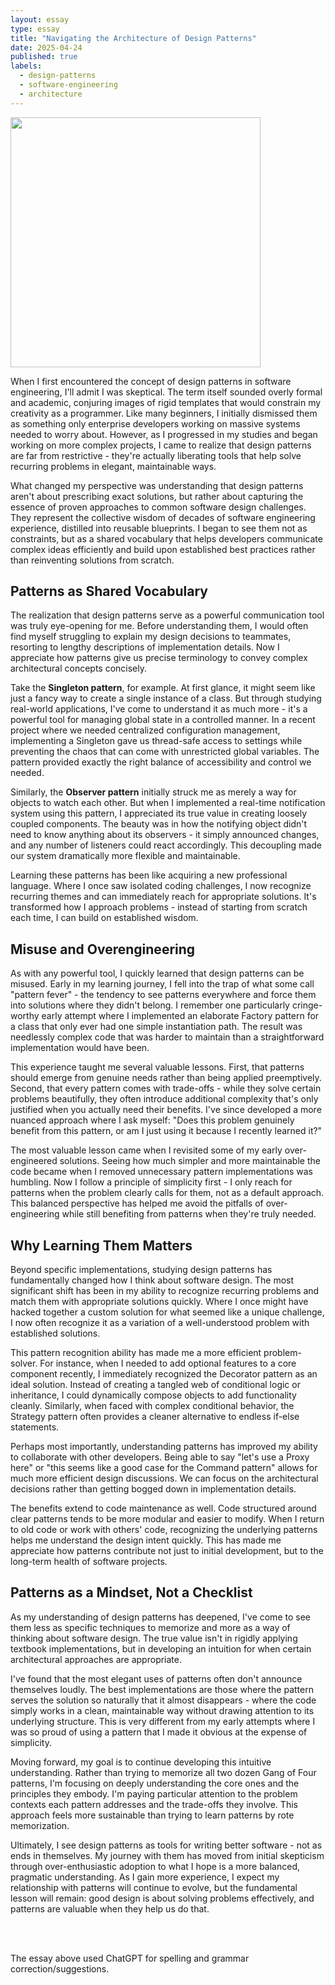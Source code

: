```yaml
---
layout: essay
type: essay
title: "Navigating the Architecture of Design Patterns"
date: 2025-04-24
published: true
labels:
  - design-patterns
  - software-engineering
  - architecture
---
```


<img width="400px" class="rounded float-start pe-4" src="../img/DesignPatterns.png">

When I first encountered the concept of design patterns in software engineering, I'll admit I was skeptical. The term itself sounded overly formal and academic, conjuring images of rigid templates that would constrain my creativity as a programmer. Like many beginners, I initially dismissed them as something only enterprise developers working on massive systems needed to worry about. However, as I progressed in my studies and began working on more complex projects, I came to realize that design patterns are far from restrictive - they're actually liberating tools that help solve recurring problems in elegant, maintainable ways.

What changed my perspective was understanding that design patterns aren't about prescribing exact solutions, but rather about capturing the essence of proven approaches to common software design challenges. They represent the collective wisdom of decades of software engineering experience, distilled into reusable blueprints. I began to see them not as constraints, but as a shared vocabulary that helps developers communicate complex ideas efficiently and build upon established best practices rather than reinventing solutions from scratch.

## Patterns as Shared Vocabulary

The realization that design patterns serve as a powerful communication tool was truly eye-opening for me. Before understanding them, I would often find myself struggling to explain my design decisions to teammates, resorting to lengthy descriptions of implementation details. Now I appreciate how patterns give us precise terminology to convey complex architectural concepts concisely.

Take the **Singleton pattern**, for example. At first glance, it might seem like just a fancy way to create a single instance of a class. But through studying real-world applications, I've come to understand it as much more - it's a powerful tool for managing global state in a controlled manner. In a recent project where we needed centralized configuration management, implementing a Singleton gave us thread-safe access to settings while preventing the chaos that can come with unrestricted global variables. The pattern provided exactly the right balance of accessibility and control we needed.

Similarly, the **Observer pattern** initially struck me as merely a way for objects to watch each other. But when I implemented a real-time notification system using this pattern, I appreciated its true value in creating loosely coupled components. The beauty was in how the notifying object didn't need to know anything about its observers - it simply announced changes, and any number of listeners could react accordingly. This decoupling made our system dramatically more flexible and maintainable.

Learning these patterns has been like acquiring a new professional language. Where I once saw isolated coding challenges, I now recognize recurring themes and can immediately reach for appropriate solutions. It's transformed how I approach problems - instead of starting from scratch each time, I can build on established wisdom.

## Misuse and Overengineering

As with any powerful tool, I quickly learned that design patterns can be misused. Early in my learning journey, I fell into the trap of what some call "pattern fever" - the tendency to see patterns everywhere and force them into solutions where they didn't belong. I remember one particularly cringe-worthy early attempt where I implemented an elaborate Factory pattern for a class that only ever had one simple instantiation path. The result was needlessly complex code that was harder to maintain than a straightforward implementation would have been.

This experience taught me several valuable lessons. First, that patterns should emerge from genuine needs rather than being applied preemptively. Second, that every pattern comes with trade-offs - while they solve certain problems beautifully, they often introduce additional complexity that's only justified when you actually need their benefits. I've since developed a more nuanced approach where I ask myself: "Does this problem genuinely benefit from this pattern, or am I just using it because I recently learned it?"

The most valuable lesson came when I revisited some of my early over-engineered solutions. Seeing how much simpler and more maintainable the code became when I removed unnecessary pattern implementations was humbling. Now I follow a principle of simplicity first - I only reach for patterns when the problem clearly calls for them, not as a default approach. This balanced perspective has helped me avoid the pitfalls of over-engineering while still benefiting from patterns when they're truly needed.

## Why Learning Them Matters

Beyond specific implementations, studying design patterns has fundamentally changed how I think about software design. The most significant shift has been in my ability to recognize recurring problems and match them with appropriate solutions quickly. Where I once might have hacked together a custom solution for what seemed like a unique challenge, I now often recognize it as a variation of a well-understood problem with established solutions.

This pattern recognition ability has made me a more efficient problem-solver. For instance, when I needed to add optional features to a core component recently, I immediately recognized the Decorator pattern as an ideal solution. Instead of creating a tangled web of conditional logic or inheritance, I could dynamically compose objects to add functionality cleanly. Similarly, when faced with complex conditional behavior, the Strategy pattern often provides a cleaner alternative to endless if-else statements.

Perhaps most importantly, understanding patterns has improved my ability to collaborate with other developers. Being able to say "let's use a Proxy here" or "this seems like a good case for the Command pattern" allows for much more efficient design discussions. We can focus on the architectural decisions rather than getting bogged down in implementation details.

The benefits extend to code maintenance as well. Code structured around clear patterns tends to be more modular and easier to modify. When I return to old code or work with others' code, recognizing the underlying patterns helps me understand the design intent quickly. This has made me appreciate how patterns contribute not just to initial development, but to the long-term health of software projects.

## Patterns as a Mindset, Not a Checklist
As my understanding of design patterns has deepened, I've come to see them less as specific techniques to memorize and more as a way of thinking about software design. The true value isn't in rigidly applying textbook implementations, but in developing an intuition for when certain architectural approaches are appropriate.

I've found that the most elegant uses of patterns often don't announce themselves loudly. The best implementations are those where the pattern serves the solution so naturally that it almost disappears - where the code simply works in a clean, maintainable way without drawing attention to its underlying structure. This is very different from my early attempts where I was so proud of using a pattern that I made it obvious at the expense of simplicity.

Moving forward, my goal is to continue developing this intuitive understanding. Rather than trying to memorize all two dozen Gang of Four patterns, I'm focusing on deeply understanding the core ones and the principles they embody. I'm paying particular attention to the problem contexts each pattern addresses and the trade-offs they involve. This approach feels more sustainable than trying to learn patterns by rote memorization.

Ultimately, I see design patterns as tools for writing better software - not as ends in themselves. My journey with them has moved from initial skepticism through over-enthusiastic adoption to what I hope is a more balanced, pragmatic understanding. As I gain more experience, I expect my relationship with patterns will continue to evolve, but the fundamental lesson will remain: good design is about solving problems effectively, and patterns are valuable when they help us do that.

<br><br>

The essay above used ChatGPT for spelling and grammar correction/suggestions.
